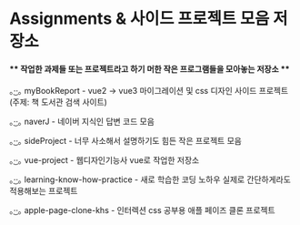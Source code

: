 ﻿# Assignments & 사이드 프로젝트 모음 저장소


#### ** 작업한 과제들 또는 프로젝트라고 하기 머한 작은 프로그램들을 모아놓는 저장소 ** 


｡·͜·｡ myBookReport - vue2 -> vue3 마이그레이션 및 css 디자인 사이드 프로젝트 (주제: 책 도서관 검색 사이트)

｡·͜·｡ naverJ - 네이버 지식인 답변 코드 모음

｡·͜·｡ sideProject - 너무 사소해서 설명하기도 힘든 작은 프로젝트 모음

｡·͜·｡ vue-project - 웹디자인기능사 vue로 작업한 저장소

｡·͜·｡ learning-know-how-practice - 새로 학습한 코딩 노하우 실제로 간단하게라도 적용해보는 프로젝트

｡·͜·｡ apple-page-clone-khs - 인터렉션 css 공부용 애플 페이즈 클론 프로젝트

